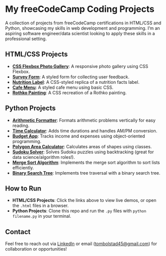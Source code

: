 # My freeCodeCamp Coding Projects

A collection of projects from freeCodeCamp certifications in HTML/CSS and Python, showcasing my skills in web development and programming. I’m an aspiring software engineer/data scientist looking to apply these skills in a professional setting.

## HTML/CSS Projects
- **[CSS Flexbox Photo Gallery](https://thomasbolstad.github.io/Coding-Projects/HTML%20Responsive%20Web%20Design/CSS%20Flexbox%20Photo%20Gallery/CSS%20Flexbox%20Photo%20Gallery.html)**: A responsive photo gallery using CSS Flexbox.
- **[Survey Form](https://thomasbolstad.github.io/Coding-Projects/HTML%20Responsive%20Web%20Design/Survey%20Form%20Project/Survey%20Form.html)**: A styled form for collecting user feedback.
- **[Nutrition Label](https://thomasbolstad.github.io/Coding-Projects/HTML%20Responsive%20Web%20Design/Nutrition%20Label/Nutrition%20Label.html)**: A CSS-styled replica of a nutrition facts label.
- **[Cafe Menu](https://thomasbolstad.github.io/Coding-Projects/HTML%20Responsive%20Web%20Design/Cafe%20Menu/Basic%20CSS%20Cafe%20Menu.html)**: A styled cafe menu using basic CSS.
- **[Rothko Painting](https://thomasbolstad.github.io/Coding-Projects/HTML%20Responsive%20Web%20Design/Rothko%20Painting/Rothko%20Painting.html)**: A CSS recreation of a Rothko painting.

## Python Projects
- **[Arithmetic Formatter](Scientific%20Computing%20w%20Python%20Certification/1.%20Arithmetic%20Formatter%20Project/1.%20Arithmetic%20Formatter%20Project.py)**: Formats arithmetic problems vertically for easy reading.
- **[Time Calculator](Scientific%20Computing%20w%20Python%20Certification/2.%20Time%20Calculator%20Project/Time%20Calculator%20Project.py)**: Adds time durations and handles AM/PM conversion.
- **[Budget App](Scientific%20Computing%20w%20Python%20Certification/3.%20Build%20a%20Budget%20App%20Project/Build%20a%20Budget%20App%20Project.py)**: Tracks income and expenses using object-oriented programming.
- **[Polygon Area Calculator](Scientific%20Computing%20w%20Python%20Certification/4.%20Build%20a%20Polygon%20Area%20Calculator%20Project)**: Calculates areas of shapes using classes.
- **[Sudoku Solver](Scientific%20Computing%20w%20Python%20Certification/3.%20Build%20a%20Budget%20App%20Project/coursework/Learn%20Classes%20and%20Objects%20by%20Building%20a%20Sudoku%20Solver.py)**: Solves Sudoku puzzles using backtracking (great for data science/algorithm roles!).
- **[Merge Sort Algorithm](Scientific%20Computing%20w%20Python%20Certification/2.%20Time%20Calculator%20Project/Coursework/Learn%20Data%20Structures%20by%20Building%20Merge%20Sort%20Algorithm.py)**: Implements the merge sort algorithm to sort lists efficiently.
- **[Binary Search Tree](Scientific%20Computing%20w%20Python%20Certification/3.%20Build%20a%20Budget%20App%20Project/coursework/Learn%20Tree%20Traversal%20by%20Building%20a%20Binary%20Search%20Tree.py)**: Implements tree traversal with a binary search tree.

## How to Run
- **HTML/CSS Projects**: Click the links above to view live demos, or open the `.html` files in a browser.
- **Python Projects**: Clone this repo and run the `.py` files with `python filename.py` in your terminal.

## Contact
Feel free to reach out via [LinkedIn](https://www.linkedin.com/in/thomas-bolstad-647049139/) or email (tombolstad45@gmail.com) for collaboration or opportunities!
